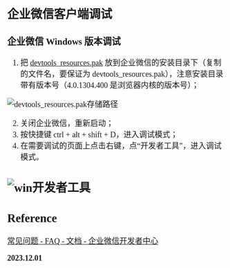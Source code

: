 <font size=4 face='楷体'>

## 企业微信客户端调试

### 企业微信 Windows 版本调试

1.  把 [devtools_resources.pak](https://dldir1.qq.com/foxmail/wwopen_docFile/devtools_resources.pak) 放到企业微信的安装目录下（复制的文件名，要保证为 devtools_resources.pak），注意安装目录带有版本号（4.0.1304.400 是浏览器内核的版本号）；

![devtools_resources.pak存储路径](https://wework.qpic.cn/wwpic/724843_a9oXuAKPSLKi8K5_1597934284/0)

2.  关闭企业微信，重新启动；
3.  按快捷键 ctrl + alt + shift + D，进入调试模式；
4.  在需要调试的页面上点击右键，点“开发者工具”，进入调试模式。

## [](https://developer.work.weixin.qq.com/document/path/90457#%E4%BC%81%E4%B8%9A%E5%BE%AE%E4%BF%A1windows%E7%89%88%E6%9C%AC%E8%B0%83%E8%AF%95#)![win开发者工具](https://p.qpic.cn/pic_wework/826011720/7573787c9e881dae86caee55c50b4a5b27b1db1becc5a33c/0)

## Reference

[常见问题 - FAQ - 文档 - 企业微信开发者中心](https://developer.work.weixin.qq.com/document/path/90457#%E4%BC%81%E4%B8%9A%E5%BE%AE%E4%BF%A1windows%E7%89%88%E6%9C%AC%E8%B0%83%E8%AF%95)

**2023.12.01**
